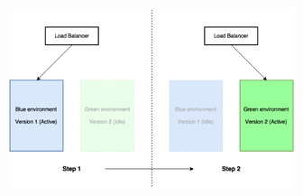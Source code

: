 <h1 class="title" style="display:none">Tipos de despliegues: Blue - Green</h1>

<img src="media\images\blue-green.png" alt="Tipos de despliege" style="margin: 15px 0px;
                                                                            background: none;
                                                                            border: 0;
                                                                            box-shadow: none;">